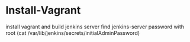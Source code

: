 # Install-Vagrant
install vagrant and build jenkins server
find jenkins-server password with root (cat /var/lib/jenkins/secrets/initialAdminPassword)
